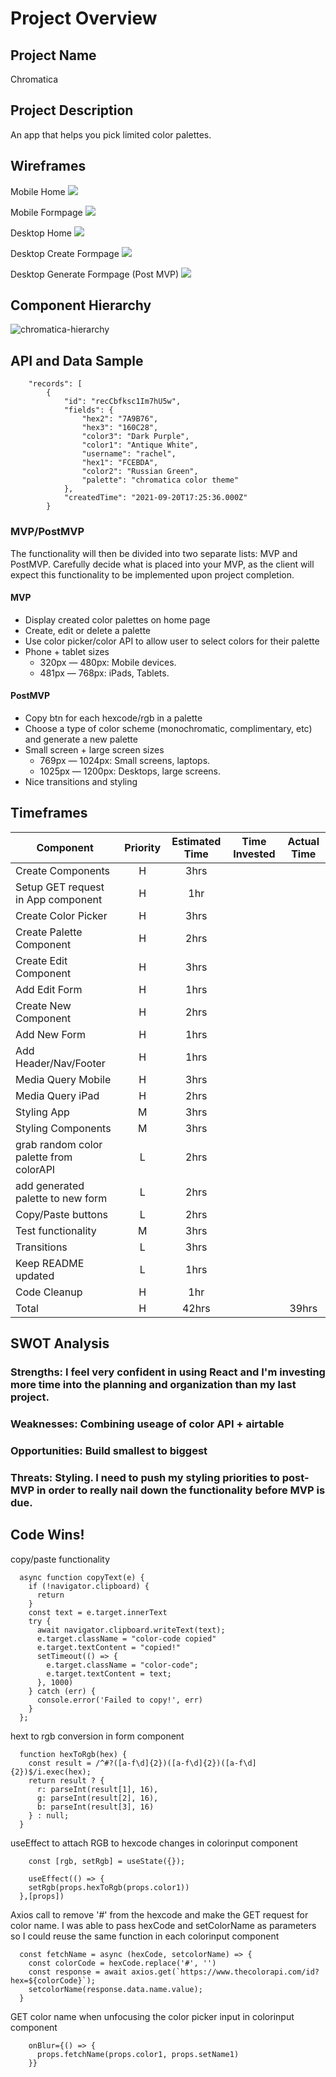 # Project Overview

## Project Name

Chromatica

## Project Description

An app that helps you pick limited color palettes.

## Wireframes

Mobile Home
<img src='./wireframes/mobile/mobile-home.png' />

Mobile Formpage
<img src='./wireframes/mobile/mobile-formpage.drawio .png' />

Desktop Home
<img src='./wireframes/desktop/desktop-home.png' />

Desktop Create Formpage
<img src='./wireframes/desktop/desktop-create-form.png' />

Desktop Generate Formpage (Post MVP)
<img src='./wireframes/desktop/desktop-generator-form.png' />

## Component Hierarchy

![chromatica-hierarchy](https://user-images.githubusercontent.com/36183361/134073901-fc89a728-f3d6-46ad-9ee2-23e0efe5b5e5.png)


## API and Data Sample

```
    "records": [
        {
            "id": "recCbfksc1Im7hU5w",
            "fields": {
                "hex2": "7A9B76",
                "hex3": "160C28",
                "color3": "Dark Purple",
                "color1": "Antique White",
                "username": "rachel",
                "hex1": "FCEBDA",
                "color2": "Russian Green",
                "palette": "chromatica color theme"
            },
            "createdTime": "2021-09-20T17:25:36.000Z"
        }
```

### MVP/PostMVP

The functionality will then be divided into two separate lists: MVP and PostMVP.  Carefully decide what is placed into your MVP, as the client will expect this functionality to be implemented upon project completion.  

#### MVP 

- Display created color palettes on home page
- Create, edit or delete a palette
- Use color picker/color API to allow user to select colors for their palette
- Phone + tablet sizes
    * 320px — 480px: Mobile devices.
    * 481px — 768px: iPads, Tablets.

#### PostMVP  

- Copy btn for each hexcode/rgb in a palette
- Choose a type of color scheme (monochromatic, complimentary, etc) and generate a new palette
- Small screen + large screen sizes
    * 769px — 1024px: Small screens, laptops.
    * 1025px — 1200px: Desktops, large screens.
- Nice transitions and styling

## Timeframes

| Component | Priority | Estimated Time | Time Invested | Actual Time |
| --- | :---: |  :---: | :---: | :---: |
| Create Components | H | 3hrs|  |  |
| Setup GET request in App component | H | 1hr |  |  |
| Create Color Picker | H | 3hrs |  |  |
| Create Palette Component | H | 2hrs |  |  |
| Create Edit Component | H | 3hrs |  |  |
| Add Edit Form | H | 1hrs |  |  |
| Create New Component | H | 2hrs |  |  |
| Add New Form | H | 1hrs |  |  |
| Add Header/Nav/Footer | H | 1hrs |  |  |
| Media Query Mobile | H | 3hrs |  |  |
| Media Query iPad | H | 2hrs |  |  |
| Styling App | M | 3hrs |  |  |
| Styling Components | M | 3hrs |  |  |
| grab random color palette from colorAPI | L | 2hrs |  |  |
| add generated palette to new form | L | 2hrs |  |  |
| Copy/Paste buttons | L | 2hrs |  |  |
| Test functionality | M | 3hrs |  |  |
| Transitions | L | 3hrs |  |  |
| Keep README updated | L | 1hrs |  |  |
| Code Cleanup | H | 1hr|  |  |
| Total | H | 42hrs|  | 39hrs |

## SWOT Analysis

### Strengths: I feel very confident in using React and I'm investing more time into the planning and organization than my last project.

### Weaknesses: Combining useage of color API + airtable

### Opportunities: Build smallest to biggest

### Threats: Styling. I need to push my styling priorities to post-MVP in order to really nail down the functionality before MVP is due.

## Code Wins!

copy/paste functionality
```
  async function copyText(e) {
    if (!navigator.clipboard) {
      return
    }
    const text = e.target.innerText
    try {
      await navigator.clipboard.writeText(text);
      e.target.className = "color-code copied"
      e.target.textContent = "copied!"
      setTimeout(() => {
        e.target.className = "color-code";
        e.target.textContent = text;
      }, 1000)
    } catch (err) {
      console.error('Failed to copy!', err)
    }
  };
```
hext to rgb conversion in form component
```
  function hexToRgb(hex) {
    const result = /^#?([a-f\d]{2})([a-f\d]{2})([a-f\d]{2})$/i.exec(hex);
    return result ? {
      r: parseInt(result[1], 16),
      g: parseInt(result[2], 16),
      b: parseInt(result[3], 16)
    } : null;
  }
```
useEffect to attach RGB to hexcode changes in colorinput component
```
    const [rgb, setRgb] = useState({});
    
    useEffect(() => {
    setRgb(props.hexToRgb(props.color1))
  },[props])
```
Axios call to remove '#' from the hexcode and make the GET request for color name. I was able to pass hexCode and setColorName as parameters so I could reuse the same function in each colorinput component
```
  const fetchName = async (hexCode, setcolorName) => {
    const colorCode = hexCode.replace('#', '')
    const response = await axios.get(`https://www.thecolorapi.com/id?hex=${colorCode}`);
    setcolorName(response.data.name.value);
  }
```
GET color name when unfocusing the color picker input in colorinput component
```
    onBlur={() => {
      props.fetchName(props.color1, props.setName1)
    }}
```